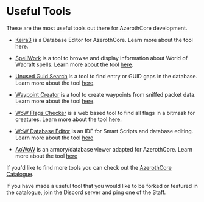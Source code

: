 # Useful Tools

These are the most useful tools out there for AzerothCore development.

- [Keira3](https://github.com/azerothcore/keira3) is a Database Editor for AzerothCore. Learn more about the tool [here](https://github.com/azerothcore/keira3#readme).

- [SpellWork](https://github.com/azerothcore/spellwork) is a tool to browse and display information about World of Wacraft spells. Learn more about the tool [here](https://github.com/azerothcore/spellwork#readme).

- [Unused Guid Search](https://github.com/azerothcore/Unused-Guid-Search) is a tool to find entry or GUID gaps in the database. Learn more about the tool [here](https://github.com/azerothcore/Unused-Guid-Search#readme).

- [Waypoint Creator](https://github.com/malcrom/WaypointCreator) is a tool to create waypoints from sniffed packet data. Learn more about the tool [here](https://github.com/malcrom/WaypointCreator#readme).

- [WoW Flags Checker](https://github.com/azerothcore/wow-flags-checker) is a web based tool to find all flags in a bitmask for creatures. Learn more about the tool [here](https://github.com/azerothcore/wow-flags-checker#readme).

- [WoW Database Editor](https://github.com/BAndysc/WoWDatabaseEditor) is an IDE for Smart Scripts and database editing. Learn more about the tool [here](https://github.com/BAndysc/WoWDatabaseEditor#readme)

- [AoWoW](https://github.com/azerothcore/aowow) is an armory/database viewer adapted for AzerothCore. Learn more about the tool [here](https://github.com/azerothcore/aowow#readme)

If you'd like to find more tools you can check out the [AzerothCore Catalogue](https://www.azerothcore.org/catalogue.html).

If you have made a useful tool that you would like to be forked or featured in the catalogue, join the Discord server and ping one of the Staff.
